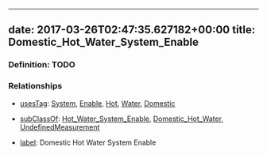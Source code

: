 
---
date: 2017-03-26T02:47:35.627182+00:00
title: Domestic_Hot_Water_System_Enable
---
### Definition: TODO

### Relationships

* [usesTag](https://brickschema.org/schema/1.0/BrickFrame#usesTag): [System](https://brickschema.org/schema/1.0/BrickTag#System), [Enable](https://brickschema.org/schema/1.0/BrickTag#Enable), [Hot](https://brickschema.org/schema/1.0/BrickTag#Hot), [Water](https://brickschema.org/schema/1.0/BrickTag#Water), [Domestic](https://brickschema.org/schema/1.0/BrickTag#Domestic)

* [subClassOf](http://www.w3.org/2000/01/rdf-schema#subClassOf): [Hot_Water_System_Enable](https://brickschema.org/schema/1.0/Brick#Hot_Water_System_Enable), [Domestic_Hot_Water](https://brickschema.org/schema/1.0/Brick#Domestic_Hot_Water), [UndefinedMeasurement](https://brickschema.org/schema/1.0/Brick#UndefinedMeasurement)

* [label](http://www.w3.org/2000/01/rdf-schema#label): Domestic Hot Water System Enable

